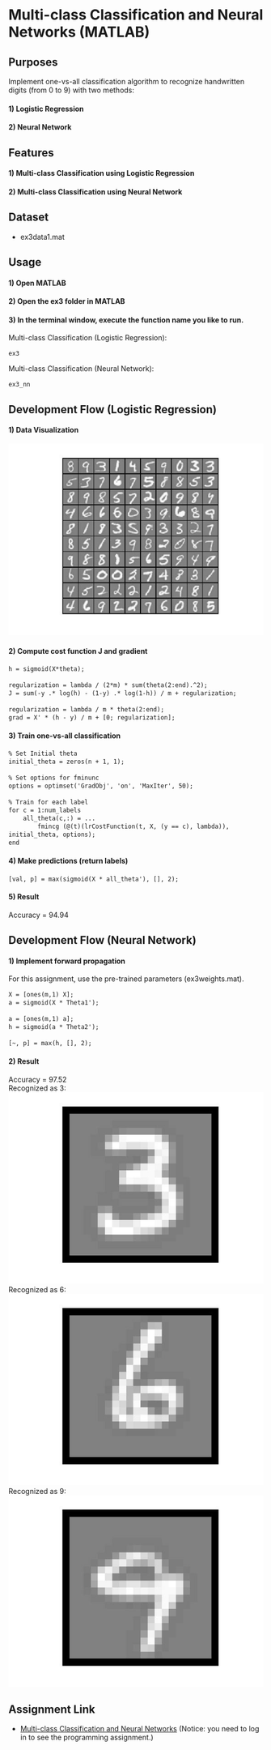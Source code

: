 # Multi-class Classification and Neural Networks (MATLAB)


## Purposes
Implement one-vs-all classification algorithm to recognize handwritten digits (from 0 to 9) with two methods:
#### 1) Logistic Regression
#### 2) Neural Network


## Features
#### 1) Multi-class Classification using Logistic Regression
#### 2) Multi-class Classification using Neural Network


## Dataset
- ex3data1.mat


## Usage
#### 1) Open MATLAB
#### 2) Open the ex3 folder in MATLAB
#### 3) In the terminal window, execute the function name you like to run.  
Multi-class Classification (Logistic Regression):
```
ex3
```
Multi-class Classification (Neural Network):
```
ex3_nn
```


## Development Flow (Logistic Regression)
#### 1) Data Visualization
![Input images](img/data-visualization.jpg)
#### 2) Compute cost function J and gradient
```
h = sigmoid(X*theta);

regularization = lambda / (2*m) * sum(theta(2:end).^2);
J = sum(-y .* log(h) - (1-y) .* log(1-h)) / m + regularization;

regularization = lambda / m * theta(2:end);
grad = X' * (h - y) / m + [0; regularization];
```
#### 3) Train one-vs-all classification
```
% Set Initial theta
initial_theta = zeros(n + 1, 1);

% Set options for fminunc
options = optimset('GradObj', 'on', 'MaxIter', 50);

% Train for each label
for c = 1:num_labels
    all_theta(c,:) = ...
        fmincg (@(t)(lrCostFunction(t, X, (y == c), lambda)), initial_theta, options);
end
```
#### 4) Make predictions (return labels)
```
[val, p] = max(sigmoid(X * all_theta'), [], 2);
```
#### 5) Result
Accuracy = 94.94


## Development Flow (Neural Network)
#### 1) Implement forward propagation
For this assignment, use the pre-trained parameters (ex3weights.mat).
```
X = [ones(m,1) X];
a = sigmoid(X * Theta1');

a = [ones(m,1) a];
h = sigmoid(a * Theta2');

[~, p] = max(h, [], 2);
```
#### 2) Result
Accuracy = 97.52  
Recognized as 3:  
![3](img/3.jpg)  
Recognized as 6:  
![6](img/6.jpg)  
Recognized as 9:  
![9](img/9.jpg)  


## Assignment Link
- [Multi-class Classification and Neural Networks](https://www.coursera.org/learn/machine-learning/programming/Y54Zu/multi-class-classification-and-neural-networks) 
(Notice: you need to log in to see the programming assignment.)

